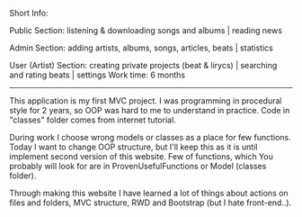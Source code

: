 Short Info:

Public Section: listening & downloading songs and albums
		| reading news
					 
Admin Section: adding artists, albums, songs, articles, beats 
		| statistics
					 
User (Artist) Section: creating private projects (beat & lirycs)
		       | searching and rating beats
		       | settings
Work time: 6 months

***
This application is my first MVC project. I was programming in
procedural style for 2 years, so OOP was hard to me to understand
in practice. Code in "classes" folder comes from internet tutorial. 

During work I choose wrong models or classes as a place for
few functions. Today I want to change OOP structure, but I'll keep this
as it is until implement second version of this website.
Few of functions, which You probably will look for are in
ProvenUsefulFunctions or Model (classes folder).

Through making this website I have learned a lot of things about 
actions on files and folders, MVC structure, RWD and Bootstrap 
(but I hate front-end..).

